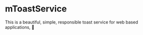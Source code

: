 # mToastService
This is a beautiful, simple, responsible toast service for web based applications, 🫧
